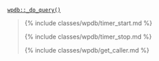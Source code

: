 <p><code><a href="https://developer.wordpress.org/reference/classes/wpdb/_do_query/">wpdb::_do_query()</a></code></p>

<blockquote>

{% include classes/wpdb/timer_start.md %}

{% include classes/wpdb/timer_stop.md %}

{% include classes/wpdb/get_caller.md %}

</blockquote>